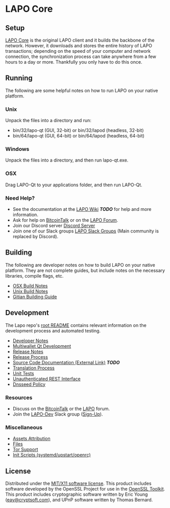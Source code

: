 LAPO Core
=====================

Setup
---------------------
[LAPO Core](http://lapo.io/wallet) is the original LAPO client and it builds the backbone of the network. However, it downloads and stores the entire history of LAPO transactions; depending on the speed of your computer and network connection, the synchronization process can take anywhere from a few hours to a day or more. Thankfully you only have to do this once.

Running
---------------------
The following are some helpful notes on how to run LAPO on your native platform.

### Unix

Unpack the files into a directory and run:

- bin/32/lapo-qt (GUI, 32-bit) or bin/32/lapod (headless, 32-bit)
- bin/64/lapo-qt (GUI, 64-bit) or bin/64/lapod (headless, 64-bit)

### Windows

Unpack the files into a directory, and then run lapo-qt.exe.

### OSX

Drag LAPO-Qt to your applications folder, and then run LAPO-Qt.

### Need Help?

* See the documentation at the [LAPO Wiki](https://en.bitcoin.it/wiki/Main_Page) ***TODO***
for help and more information.
* Ask for help on [BitcoinTalk](https://bitcointalk.org/index.php?topic=1262920.0) or on the [LAPO Forum](http://forum.lapo.io/).
* Join our Discord server [Discord Server](https://discord.lapo.io)
* Join one of our Slack groups [LAPO Slack Groups](https://lapo.io/slack-logins/) (Main community is replaced by Discord).

Building
---------------------
The following are developer notes on how to build LAPO on your native platform. They are not complete guides, but include notes on the necessary libraries, compile flags, etc.

- [OSX Build Notes](build-osx.md)
- [Unix Build Notes](build-unix.md)
- [Gitian Building Guide](gitian-building.md)

Development
---------------------
The Lapo repo's [root README](https://github.com/LAPO-Project/LAPO/blob/master/README.md) contains relevant information on the development process and automated testing.

- [Developer Notes](developer-notes.md)
- [Multiwallet Qt Development](multiwallet-qt.md)
- [Release Notes](release-notes.md)
- [Release Process](release-process.md)
- [Source Code Documentation (External Link)](https://dev.visucore.com/bitcoin/doxygen/) ***TODO***
- [Translation Process](translation_process.md)
- [Unit Tests](unit-tests.md)
- [Unauthenticated REST Interface](REST-interface.md)
- [Dnsseed Policy](dnsseed-policy.md)

### Resources

* Discuss on the [BitcoinTalk](https://bitcointalk.org/index.php?topic=1262920.0) or the [LAPO](http://forum.lapo.io/) forum.
* Join the [LAPO-Dev](https://lapo-dev.slack.com/) Slack group ([Sign-Up](https://lapo-dev.herokuapp.com/)).

### Miscellaneous
- [Assets Attribution](assets-attribution.md)
- [Files](files.md)
- [Tor Support](tor.md)
- [Init Scripts (systemd/upstart/openrc)](init.md)

License
---------------------
Distributed under the [MIT/X11 software license](http://www.opensource.org/licenses/mit-license.php).
This product includes software developed by the OpenSSL Project for use in the [OpenSSL Toolkit](https://www.openssl.org/). This product includes
cryptographic software written by Eric Young ([eay@cryptsoft.com](mailto:eay@cryptsoft.com)), and UPnP software written by Thomas Bernard.

